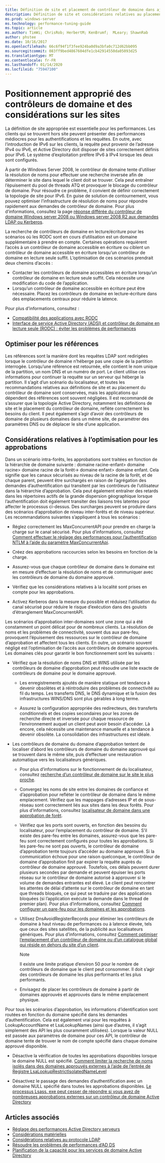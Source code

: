 ```yaml
---
title: Définition de site et placement de contrôleur de domaine dans ajoute l’optimisation des performances
description: Définition de site et considérations relatives au placement des contrôleurs de domaine dans Active Directory le réglage des performances.
ms.prod: windows-server
ms.technology: performance-tuning-guide
ms.topic: article
ms.author: TimWi; ChrisRob; HerbertM; KenBrumf;  MLeary; ShawnRab
author: phstee
ms.date: 10/16/2017
ms.openlocfilehash: 66c6f94f1f3fee924ba0d9a3bfa0c712d62bb095
ms.sourcegitcommit: 083ff9bed4867604dfe1cb42914550da05093d25
ms.translationtype: MT
ms.contentlocale: fr-FR
ms.lasthandoff: 01/14/2020
ms.locfileid: "75947100"
---
```

# <a name="proper-placement-of-domain-controllers-and-site-considerations"></a>Positionnement approprié des contrôleurs de domaine et des considérations sur les sites

La définition de site appropriée est essentielle pour les performances. Les clients qui se trouvent hors site peuvent présenter des performances médiocres pour les authentifications et les requêtes. En outre, avec l’introduction de IPv6 sur les clients, la requête peut provenir de l’adresse IPv4 ou IPv6, et Active Directory doit disposer de sites correctement définis pour IPv6. Le système d’exploitation préfère IPv6 à IPv4 lorsque les deux sont configurés.

À partir de Windows Server 2008, le contrôleur de domaine tente d’utiliser la résolution de noms pour effectuer une recherche inversée afin de déterminer le site dans lequel le client doit se trouver. Cela peut entraîner l’épuisement du pool de threads ATQ et provoquer le blocage du contrôleur de domaine. Pour résoudre ce problème, il convient de définir correctement la topologie de site pour IPv6. En guise de solution de contournement, vous pouvez optimiser l’infrastructure de résolution de noms pour répondre rapidement aux demandes de contrôleur de domaine. Pour plus d’informations, consultez la page [réponse différée du contrôleur de domaine Windows server 2008 ou Windows server 2008 R2 aux demandes LDAP ou Kerberos](https://support.microsoft.com/kb/2668820).

La recherche de contrôleurs de domaine en lecture/écriture pour les scénarios où les RODC sont en cours d’utilisation est un domaine supplémentaire à prendre en compte.  Certaines opérations requièrent l’accès à un contrôleur de domaine accessible en écriture ou ciblent un contrôleur de domaine accessible en écriture lorsqu’un contrôleur de domaine en lecture seule suffit.  L’optimisation de ces scénarios prendrait deux chemins d’accès :
-   Contacter les contrôleurs de domaine accessibles en écriture lorsqu’un contrôleur de domaine en lecture seule suffit.  Cela nécessite une modification du code de l’application.
-   Lorsqu’un contrôleur de domaine accessible en écriture peut être nécessaire.  Placez les contrôleurs de domaine en lecture-écriture dans des emplacements centraux pour réduire la latence.

Pour plus d’informations, consultez :
-   [Compatibilité des applications avec RODC](https://technet.microsoft.com/library/cc772597.aspx)
-   [Interface de service Active Directory (ADSI) et contrôleur de domaine en lecture seule (RODC) : éviter les problèmes de performances](https://blogs.technet.microsoft.com/fieldcoding/2012/06/24/active-directory-service-interface-adsi-and-the-read-only-domain-controller-rodc-avoiding-performance-issues/)

## <a name="optimize-for-referrals"></a>Optimiser pour les références

Les références sont la manière dont les requêtes LDAP sont redirigées lorsque le contrôleur de domaine n’héberge pas une copie de la partition interrogée. Lorsqu’une référence est retournée, elle contient le nom unique de la partition, un nom DNS et un numéro de port. Le client utilise ces informations pour continuer la requête sur un serveur qui héberge la partition. Il s’agit d’un scénario du localisateur, et toutes les recommandations relatives aux définitions de site et au placement du contrôleur de domaine sont conservées, mais les applications qui dépendent des références sont souvent négligées. Il est recommandé de s’assurer que la topologie Active Directory, notamment les définitions de site et le placement du contrôleur de domaine, reflète correctement les besoins du client. Il peut également s’agir d’avoir des contrôleurs de domaine de plusieurs domaines dans un même site, de paramétrer des paramètres DNS ou de déplacer le site d’une application.

## <a name="optimization-considerations-for-trusts"></a>Considérations relatives à l’optimisation pour les approbations

Dans un scénario intra-forêts, les approbations sont traitées en fonction de la hiérarchie de domaine suivante : domaine racine-enfant&gt; domaine racine&gt; domaine racine de la forêt-&gt; domaine enfant&gt; domaine enfant. Cela signifie que les canaux sécurisés au niveau de la racine de la forêt, et de chaque parent, peuvent être surchargés en raison de l’agrégation des demandes d’authentification qui transitent par les contrôleurs de l’utilisateur dans la hiérarchie d’approbation. Cela peut également entraîner des retards dans les répertoires actifs de la grande dispersion géographique lorsque l’authentification doit également transiter des liaisons très latentes pour affecter le processus ci-dessus. Des surcharges peuvent se produire dans des scénarios d’approbation de niveau inter-forêts et de niveau supérieur. Les recommandations suivantes s’appliquent à tous les scénarios :

-   Réglez correctement les MaxConcurrentAPI pour prendre en charge la charge sur le canal sécurisé. Pour plus d’informations, consultez [Comment effectuer le réglage des performances pour l’authentification NTLM à l’aide du paramètre MaxConcurrentApi](https://support.microsoft.com/kb/2688798/EN-US).

-   Créez des approbations raccourcies selon les besoins en fonction de la charge.

-   Assurez-vous que chaque contrôleur de domaine dans le domaine est en mesure d’effectuer la résolution de noms et de communiquer avec les contrôleurs de domaine du domaine approuvé.

-   Vérifiez que les considérations relatives à la localité sont prises en compte pour les approbations.

-   Activez Kerberos dans la mesure du possible et réduisez l’utilisation du canal sécurisé pour réduire le risque d’exécution dans des goulots d’étranglement MaxConcurrentAPI.

Les scénarios d’approbation inter-domaines sont une zone qui a été constamment un point délicat pour de nombreux clients. La résolution de noms et les problèmes de connectivité, souvent dus aux pare-feu, provoquent l’épuisement des ressources sur le contrôleur de domaine d’approbation et affectent tous les clients. En outre, un scénario souvent négligé est l’optimisation de l’accès aux contrôleurs de domaine approuvés. Les domaines clés pour garantir le bon fonctionnement sont les suivants :

-   Vérifiez que la résolution de noms DNS et WINS utilisée par les contrôleurs de domaine d’approbation peut résoudre une liste exacte de contrôleurs de domaine pour le domaine approuvé.

    -   Les enregistrements ajoutés de manière statique ont tendance à devenir obsolètes et à réintroduire des problèmes de connectivité au fil du temps. Les transferts DNS, le DNS dynamique et la fusion des infrastructures WINS/DNS sont plus gérables à long terme.

    -   Assurez la configuration appropriée des redirecteurs, des transferts conditionnels et des copies secondaires pour les zones de recherche directe et inversée pour chaque ressource de l’environnement auquel un client peut avoir besoin d’accéder. Là encore, cela nécessite une maintenance manuelle et a tendance à devenir obsolète. La consolidation des infrastructures est idéale.

-   Les contrôleurs de domaine du domaine d’approbation tentent de localiser d’abord les contrôleurs de domaine du domaine approuvé qui se trouvent dans le même site, puis d’effectuer une restauration automatique vers les localisateurs génériques.

    -   Pour plus d’informations sur le fonctionnement de du localisateur, consultez [recherche d’un contrôleur de domaine sur le site le plus proche](https://technet.microsoft.com/library/cc978016.aspx).

    -   Convergez les noms de site entre les domaines de confiance et d’approbation pour refléter le contrôleur de domaine dans le même emplacement. Vérifiez que les mappages d’adresses IP et de sous-réseau sont correctement liés aux sites dans les deux forêts. Pour plus d’informations, consultez [localisateur de domaine dans une approbation de forêt](https://blogs.technet.com/b/askds/archive/2008/09/24/domain-locator-across-a-forest-trust.aspx).

    -   Vérifiez que les ports sont ouverts, en fonction des besoins du localisateur, pour l’emplacement du contrôleur de domaine. S’il existe des pare-feu entre les domaines, assurez-vous que les pare-feu sont correctement configurés pour toutes les approbations. Si les pare-feu ne sont pas ouverts, le contrôleur de domaine d’approbation tente toujours d’accéder au domaine approuvé. Si la communication échoue pour une raison quelconque, le contrôleur de domaine d’approbation finit par expirer la requête auprès du contrôleur de domaine approuvé. Toutefois, ces délais peuvent durer plusieurs secondes par demande et peuvent épuiser les ports réseau sur le contrôleur de domaine autorisé à approuver si le volume de demandes entrantes est élevé. Le client peut rencontrer les attentes de délai d’attente sur le contrôleur de domaine en tant que threads bloqués, ce qui peut se traduire par des applications bloquées (si l’application exécute la demande dans le thread de premier plan). Pour plus d’informations, consultez [Comment configurer un pare-feu pour les domaines et les approbations](https://support.microsoft.com/kb/179442).

    -   Utilisez DnsAvoidRegisterRecords pour éliminer les contrôleurs de domaine à haut niveau de performances ou à latence élevée, tels que ceux des sites satellites, de la publicité aux localisateurs génériques. Pour plus d’informations, consultez [Comment optimiser l’emplacement d’un contrôleur de domaine ou d’un catalogue global qui réside en dehors du site d’un client](https://support.microsoft.com/kb/306602).

        > [!NOTE]
        > Il existe une limite pratique d’environ 50 pour le nombre de contrôleurs de domaine que le client peut consommer. Il doit s’agir des contrôleurs de domaine les plus performants et les plus performants.

    
    -  Envisagez de placer les contrôleurs de domaine à partir de domaines approuvés et approuvés dans le même emplacement physique.

Pour tous les scénarios d’approbation, les informations d’identification sont routées en fonction du domaine spécifié dans les demandes d’authentification. Cela est également vrai pour les requêtes à LookupAccountName et LsaLookupNames (ainsi que d’autres, il s’agit simplement des API les plus couramment utilisées). Lorsque la valeur NULL est passée aux paramètres de domaine pour ces API, le contrôleur de domaine tente de trouver le nom de compte spécifié dans chaque domaine approuvé disponible.

-   Désactive la vérification de toutes les approbations disponibles lorsque le domaine NULL est spécifié. [Comment limiter la recherche de noms isolés dans des domaines approuvés externes à l’aide de l’entrée de Registre LsaLookupRestrictIsolatedNameLevel](https://support.microsoft.com/kb/818024)

-   Désactivez le passage des demandes d’authentification avec un domaine NULL spécifié dans toutes les approbations disponibles. [Le processus Lsass. exe peut cesser de répondre si vous avez de nombreuses approbations externes sur un contrôleur de domaine Active Directory](https://support.microsoft.com/kb/923241/EN-US)

## <a name="see-also"></a>Articles associés
- [Réglage des performances Active Directory serveurs](index.md)
- [Considérations matérielles](hardware-considerations.md)
- [Considérations relatives au protocole LDAP](ldap-considerations.md)
- [Résoudre les problèmes de performances d’AD DS](troubleshoot.md) 
- [Planification de la capacité pour les services de domaine Active Directory](https://go.microsoft.com/fwlink/?LinkId=324566)